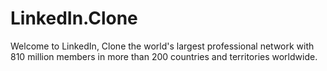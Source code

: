 # LinkedIn.Clone
Welcome to LinkedIn, Clone the world's largest professional network with 810 million members in more than 200 countries and territories worldwide.
